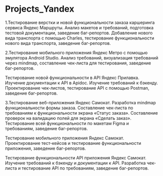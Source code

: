 # Projects_Yandex

1.Тестирование верстки и новой функциональности заказа каршеринга сервиса Яндекс Маршруты.
Анализ макетов и требований, подготовка тестовой документации, заведение баг-репортов.
Добавление нового вида транспорта с помощью Charles, тестирование функциональности нового вида транспорта, заведение баг-репортов.


2.Тестирование мобильного приложения Яндекс Метро с помощью эмулятора Android Studio.
Анализ требований, визуализация требований через mindmap, составление чек-листа для тестирования, заведение баг-репортов.

Тестирование новой функциональности в API Яндекс Прилавка. 
Изучение документации к API в Apidoc. Изучение требований к бэкенду. 
Проектирование чек-листов, тестирование API с помощью Postman, заведение баг-репортов.

3.Тестирование веб-приложения Яндекс Самокат.
Разработка mindmap функциональности формы заказа.
Составление чек-листа по требованиям к функциональности экрана «Статус заказа».
Составление проверок на валидацию полей для экрана «Сделать заказ».
Тестирование всей функциональности по макетам Figma и требованиям, заведение баг-репортов.

Тестирование мобильного приложения Яндекс Самокат. 
Проектирование тест-кейсов и тестирование функциональности приложения, заведение баг-репортов.

Тестирование функциональности API приложения Яндекс Самокат.
Изучение требований к бэкенду и документации к API.
Разработка чек-листа и тестирование API по требованиям, заведение баг-репортов.
